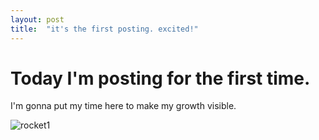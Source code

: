 ```yaml
---
layout: post
title:  "it's the first posting. excited!"
---
```


# Today I'm posting for the first time.

I'm gonna put my time here to make my growth visible.

![rocket1](../images/2022-11-24-first/rocket1.jpg)
